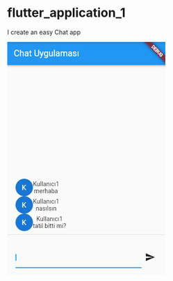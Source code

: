 # flutter_application_1

I create an easy Chat app

![Octocat](https://github.com/emrahseyhan/mesajlasmaUygulamasi/blob/main/ss/cuss1.PNG)
